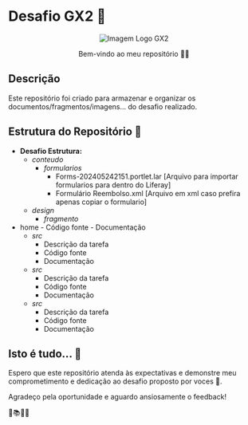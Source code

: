 # Desafio GX2 🚀
<p align="center">
  <img src="https://www.gx2.com.br/wp-content/uploads/2021/05/logo-gx2-branco.png" alt="Imagem Logo GX2">
</p>
<p align="center">
  Bem-vindo ao meu repositório 👨‍💻
</p>

## Descrição

Este repositório foi criado para armazenar e organizar os documentos/fragmentos/imagens... do desafio realizado.

## Estrutura do Repositório 📂

- **Desafio Estrutura:**
  - *conteudo*
      - *formularios*
          - Forms-202405242151.portlet.lar [Arquivo para importar formularios para dentro do Liferay]
          - Formulário Reembolso.xml [Arquivo em xml caso prefira apenas copiar o formulario]
  - *design*
      - *fragmento*
- home
      - Código fonte
      - Documentação
  - *src*
      - Descrição da tarefa
      - Código fonte
      - Documentação
  - *src*
      - Descrição da tarefa
      - Código fonte
      - Documentação
  - *src*
      - Descrição da tarefa
      - Código fonte
      - Documentação
  
## Isto é tudo... 🌟

Espero que este repositório atenda às expectativas e demonstre meu comprometimento e dedicação ao desafio proposto por voces 💚.

Agradeço pela oportunidade e aguardo ansiosamente o feedback!

🚀📚👨‍🎓
